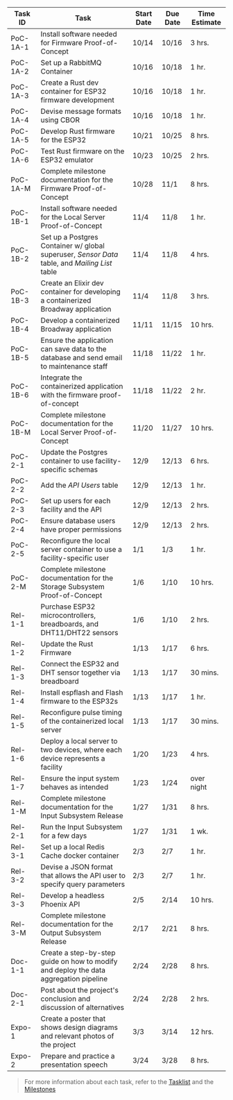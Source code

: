 | Task ID  | Task | Start Date | Due Date | Time Estimate |
| -------- | ---- | ---------- | -------- | ------------- |
| PoC-1A-1 | Install software needed for Firmware Proof-of-Concept | 10/14 | 10/16 | 3 hrs. |
| PoC-1A-2 | Set up a RabbitMQ Container | 10/16 | 10/18 | 1 hr. |
| PoC-1A-3 | Create a Rust dev container for ESP32 firmware development | 10/16 | 10/18 | 1 hr. |
| PoC-1A-4 | Devise message formats using CBOR | 10/16 | 10/18 | 1 hr. |
| PoC-1A-5 | Develop Rust firmware for the ESP32 | 10/21 | 10/25 | 8 hrs. |
| PoC-1A-6 | Test Rust firmware on the ESP32 emulator | 10/23 | 10/25 | 2 hrs. |
| PoC-1A-M | Complete milestone documentation for the Firmware Proof-of-Concept | 10/28 | 11/1 | 8 hrs. |
| PoC-1B-1 | Install software needed for the Local Server Proof-of-Concept | 11/4 | 11/8 | 1 hr. |
| PoC-1B-2 | Set up a Postgres Container w/ global superuser, *Sensor Data* table, and *Mailing List* table | 11/4 | 11/8 | 4 hrs. |
| PoC-1B-3 | Create an Elixir dev container for developing a containerized Broadway application | 11/4 | 11/8 | 3 hrs. |
| PoC-1B-4 | Develop a containerized Broadway application | 11/11 | 11/15 | 10 hrs. |
| PoC-1B-5 | Ensure the application can save data to the database and send email to maintenance staff | 11/18 | 11/22 | 1 hr. |
| PoC-1B-6 | Integrate the containerized application with the firmware proof-of-concept | 11/18 | 11/22 | 2 hr. |
| PoC-1B-M | Complete milestone documentation for the Local Server Proof-of-Concept | 11/20 | 11/27 | 10 hrs. |
| PoC-2-1  | Update the Postgres container to use facility-specific schemas | 12/9 | 12/13 | 6 hrs. |
| PoC-2-2  | Add the *API Users* table | 12/9 | 12/13 | 1 hr. |
| PoC-2-3  | Set up users for each facility and the API | 12/9 | 12/13 | 2 hrs. |
| PoC-2-4  | Ensure database users have proper permissions | 12/9 | 12/13 | 2 hrs. |
| PoC-2-5  | Reconfigure the local server container to use a facility-specific user | 1/1 | 1/3 | 1 hr. |
| PoC-2-M  | Complete milestone documentation for the Storage Subsystem Proof-of-Concept | 1/6 | 1/10 | 10 hrs. |
| Rel-1-1  | Purchase ESP32 microcontrollers, breadboards, and DHT11/DHT22 sensors | 1/6 | 1/10 | 2 hrs. |
| Rel-1-2  | Update the Rust Firmware | 1/13 | 1/17 | 6 hrs. |
| Rel-1-3  | Connect the ESP32 and DHT sensor together via breadboard | 1/13 | 1/17 | 30 mins. |
| Rel-1-4  | Install espflash and Flash firmware to the ESP32s | 1/13 | 1/17 | 1 hr. |
| Rel-1-5  | Reconfigure pulse timing of the containerized local server | 1/13 | 1/17 | 30 mins. |
| Rel-1-6  | Deploy a local server to two devices, where each device represents a facility | 1/20 | 1/23 | 4 hrs. |
| Rel-1-7  | Ensure the input system behaves as intended | 1/23 | 1/24 | over night |
| Rel-1-M  | Complete milestone documentation for the Input Subsystem Release | 1/27 | 1/31 | 8 hrs. |
| Rel-2-1  | Run the Input Subsystem for a few days | 1/27 | 1/31 | 1 wk. |
| Rel-3-1  | Set up a local Redis Cache docker container | 2/3 | 2/7 | 1 hr. |
| Rel-3-2  | Devise a JSON format that allows the API user to specify query parameters | 2/3 | 2/7 | 1 hr. |
| Rel-3-3  | Develop a headless Phoenix API | 2/5 | 2/14 | 10 hrs. |
| Rel-3-M  | Complete milestone documentation for the Output Subsystem Release | 2/17 | 2/21 | 8 hrs. |
| Doc-1-1  | Create a step-by-step guide on how to modify and deploy the data aggregation pipeline | 2/24 | 2/28 | 8 hrs. |
| Doc-2-1  | Post about the project's conclusion and discussion of alternatives | 2/24 | 2/28 | 2 hrs. |
| Expo-1   | Create a poster that shows design diagrams and relevant photos of the project | 3/3 | 3/14 | 12 hrs. |
| Expo-2   | Prepare and practice a presentation speech | 3/24 | 3/28 | 8 hrs. |

> For more information about each task, refer to the [Tasklist](./tasklist.md) and the [Milestones](./milestones.md)